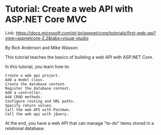 # Tutorial: Create a web API with ASP.NET Core MVC

Link: https://docs.microsoft.com/pt-br/aspnet/core/tutorials/first-web-api?view=aspnetcore-2.2&tabs=visual-studio

By Rick Anderson and Mike Wasson

This tutorial teaches the basics of building a web API with ASP.NET Core.

In this tutorial, you learn how to:

    Create a web api project.
    Add a model class.
    Create the database context.
    Register the database context.
    Add a controller.
    Add CRUD methods.
    Configure routing and URL paths.
    Specify return values.
    Call the web API with Postman.
    Call the web api with jQuery.

At the end, you have a web API that can manage "to-do" items stored in a relational database.